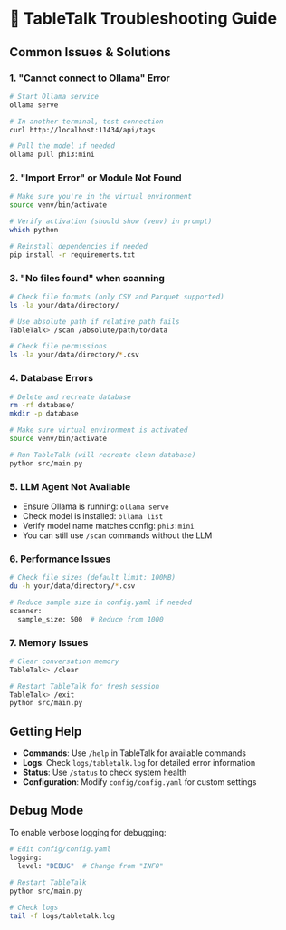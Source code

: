 # 🔧 TableTalk Troubleshooting Guide

## Common Issues & Solutions

### 1. "Cannot connect to Ollama" Error
```bash
# Start Ollama service
ollama serve

# In another terminal, test connection
curl http://localhost:11434/api/tags

# Pull the model if needed
ollama pull phi3:mini
```

### 2. "Import Error" or Module Not Found
```bash
# Make sure you're in the virtual environment
source venv/bin/activate

# Verify activation (should show (venv) in prompt)
which python

# Reinstall dependencies if needed
pip install -r requirements.txt
```

### 3. "No files found" when scanning
```bash
# Check file formats (only CSV and Parquet supported)
ls -la your/data/directory/

# Use absolute path if relative path fails
TableTalk> /scan /absolute/path/to/data

# Check file permissions
ls -la your/data/directory/*.csv
```

### 4. Database Errors
```bash
# Delete and recreate database
rm -rf database/
mkdir -p database

# Make sure virtual environment is activated
source venv/bin/activate

# Run TableTalk (will recreate clean database)
python src/main.py
```

### 5. LLM Agent Not Available
- Ensure Ollama is running: `ollama serve`
- Check model is installed: `ollama list`
- Verify model name matches config: `phi3:mini`
- You can still use `/scan` commands without the LLM

### 6. Performance Issues
```bash
# Check file sizes (default limit: 100MB)
du -h your/data/directory/*.csv

# Reduce sample size in config.yaml if needed
scanner:
  sample_size: 500  # Reduce from 1000
```

### 7. Memory Issues
```bash
# Clear conversation memory
TableTalk> /clear

# Restart TableTalk for fresh session
TableTalk> /exit
python src/main.py
```

## Getting Help

- **Commands**: Use `/help` in TableTalk for available commands
- **Logs**: Check `logs/tabletalk.log` for detailed error information
- **Status**: Use `/status` to check system health
- **Configuration**: Modify `config/config.yaml` for custom settings

## Debug Mode

To enable verbose logging for debugging:

```bash
# Edit config/config.yaml
logging:
  level: "DEBUG"  # Change from "INFO"
  
# Restart TableTalk
python src/main.py

# Check logs
tail -f logs/tabletalk.log
```
